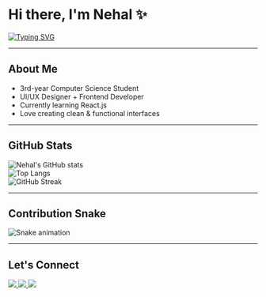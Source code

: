 # Hi there, I'm Nehal ✨

[![Typing SVG](https://readme-typing-svg.herokuapp.com?font=Fira+Code&pause=1000&color=36BCF7&width=435&lines=Front-End+Developer;UI%2FUX+Designer;Creative+Coder;Dreaming+of+my+own+studio)](https://git.io/typing-svg)

---

##  About Me
-  3rd-year Computer Science Student  
-  UI/UX Designer + Frontend Developer  
-  Currently learning React.js  
-  Love creating clean & functional interfaces  

---

## GitHub Stats
![Nehal's GitHub stats](https://github-readme-stats.vercel.app/api?username=nehalreda25&show_icons=true&theme=radical)  
![Top Langs](https://github-readme-stats.vercel.app/api/top-langs/?username=nehalreda25&layout=compact&theme=radical)  
![GitHub Streak](https://streak-stats.demolab.com?user=nehalreda25&theme=radical&border_radius=10)

---

##  Contribution Snake
![Snake animation](https://github.com/nehalreda25/nehalreda25/blob/output/github-contribution-grid-snake.svg)

---

## Let's Connect
<p align="left">
  <a href="https://www.linkedin.com/in/nehal-reda-a4137a31b/" target="_blank">
    <img src="https://img.shields.io/badge/LinkedIn-blue?logo=linkedin&logoColor=white" />
  </a>
  <a href="https://www.behance.net/nehalreda25" target="_blank">
    <img src="https://img.shields.io/badge/Behance-0057FF?logo=behance&logoColor=white" />
  </a>
  <a href="mailto:nehalreda14@gmail.com">
    <img src="https://img.shields.io/badge/Email-d14836?logo=gmail&logoColor=white" />
  </a>
</p>
